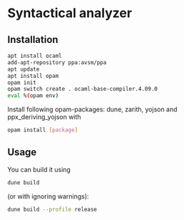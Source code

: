 # Syntactical analyzer


## Installation


```bash
apt install ocaml
add-apt-repository ppa:avsm/ppa
apt update
apt install opam
opam init
opam switch create . ocaml-base-compiler.4.09.0
eval %(opam env)
```
Install following opam-packages: dune, zarith, yojson and ppx_deriving_yojson with 
```bash
opam install [package]
```

## Usage

You can build it using
```bash
dune build
```
(or with ignoring warnings):
```bash
dune build --profile release
```